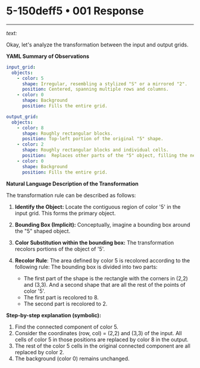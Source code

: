 # 5-150deff5 • 001 Response

---

*text:*

Okay, let's analyze the transformation between the input and output grids.

**YAML Summary of Observations**

```yaml
input_grid:
  objects:
    - color: 5
      shape: Irregular, resembling a stylized "S" or a mirrored "2".
      position: Centered, spanning multiple rows and columns.
    - color: 0
      shape: Background
      position: Fills the entire grid.

output_grid:
  objects:
    - color: 8
      shape: Roughly rectangular blocks.
      position: Top-left portion of the original "5" shape.
    - color: 2
      shape: Roughly rectangular blocks and individual cells.
      position:  Replaces other parts of the "5" object, filling the negative space within its approximate bounding box.
    - color: 0
      shape: Background
      position: Fills the entire grid.

```

**Natural Language Description of the Transformation**

The transformation rule can be described as follows:

1.  **Identify the Object:** Locate the contiguous region of color '5' in the input grid. This forms the primary object.

2.  **Bounding Box (Implicit):** Conceptually, imagine a bounding box around the "5" shaped object.

3. **Color Substitution within the bounding box:** The transformation recolors portions of the object of '5'.

4. **Recolor Rule**: The area defined by color 5 is recolored according to the following rule: The bounding box is divided into two parts:
   + The first part of the shape is the rectangle with the corners in (2,2) and (3,3). And a second shape that are all the rest of the points of color '5'.
   + The first part is recolored to 8.
   + The second part is recolored to 2.

**Step-by-step explanation (symbolic):**

1. Find the connected component of color 5.
2. Consider the coordinates (row, col) = (2,2) and (3,3) of the input. All cells of color 5 in those positions are replaced by color 8 in the output.
3. The rest of the color 5 cells in the original connected component are all replaced by color 2.
4. The background (color 0) remains unchanged.


